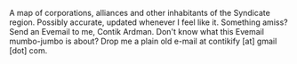 A map of corporations, alliances and other inhabitants of the Syndicate region. Possibly accurate, updated whenever I feel like it. Something amiss? Send an Evemail to me, Contik Ardman. Don't know what this Evemail mumbo-jumbo is about? Drop me a plain old e-mail at contikify [at] gmail [dot] com.